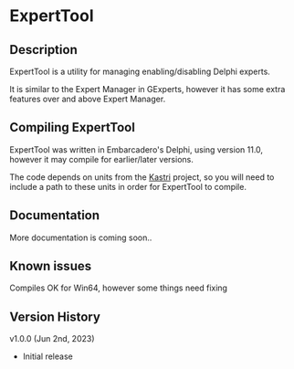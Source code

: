 # ExpertTool

## Description

ExpertTool is a utility for managing enabling/disabling Delphi experts. 

It is similar to the Expert Manager in GExperts, however it has some extra features over and above Expert Manager.

## Compiling ExpertTool

ExpertTool was written in Embarcadero's Delphi, using version 11.0, however it may compile for earlier/later versions.

The code depends on units from the [Kastri](https://github.com/DelphiWorlds/Kastri) project, so you will need to include a path to these units in order for ExpertTool to compile.

## Documentation

More documentation is coming soon..

## Known issues

Compiles OK for Win64, however some things need fixing

## Version History

v1.0.0 (Jun 2nd, 2023)

* Initial release
